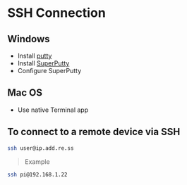 # SSH Connection

## Windows

- Install [putty](http://www.putty.org)
- Install [SuperPutty](https://github.com/jimradford/superputty)
- Configure SuperPutty

## Mac OS

- Use native Terminal app

## To connect to a remote device via SSH

```bash
ssh user@ip.add.re.ss
````

> Example

```bash
ssh pi@192.168.1.22
```
